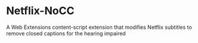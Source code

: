 # Netflix-NoCC
A Web Extensions content-script extension that modifies Netflix subtitles to remove closed captions for the hearing impaired
